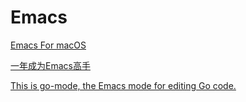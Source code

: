 # Emacs

[Emacs For macOS](https://emacsformacosx.com)

[一年成为Emacs高手](https://github.com/redguardtoo/mastering-emacs-in-one-year-guide/blob/master/guide-zh.org)

[This is go-mode, the Emacs mode for editing Go code.](https://github.com/dominikh/go-mode.el)




